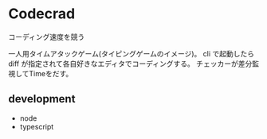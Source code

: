 # Codecrad

コーディング速度を競う

一人用タイムアタックゲーム(タイピングゲームのイメージ)。
cli で起動したらdiff が指定されて各自好きなエディタでコーディングする。
チェッカーが差分監視してTimeをだす。

## development

- node
- typescript

